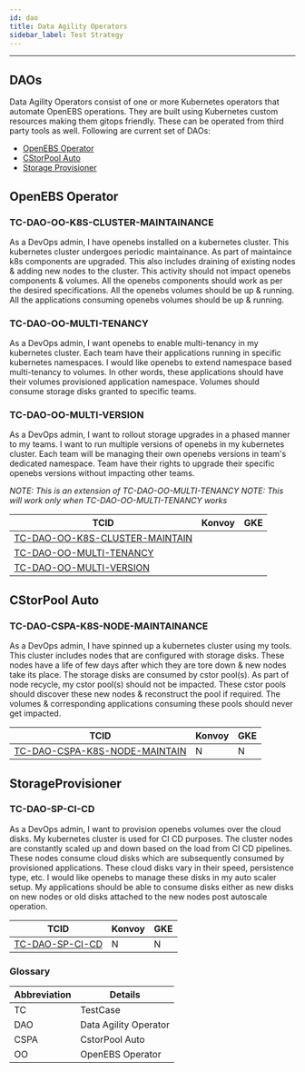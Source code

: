 ```yaml
---
id: dao 
title: Data Agility Operators
sidebar_label: Test Strategy
---
```

------

## DAOs

Data Agility Operators consist of one or more Kubernetes operators that automate OpenEBS operations. They are built using Kubernetes custom resources making them gitops friendly. These can be operated from third party tools as well. Following are current set of DAOs:

- [OpenEBS Operator](https://github.com/mayadata-io/openebs-upgrade)
- [CStorPool Auto](https://github.com/mayadata-io/cstorpoolauto)
- [Storage Provisioner](https://github.com/mayadata-io/storage-provisioner)

## OpenEBS Operator

### TC-DAO-OO-K8S-CLUSTER-MAINTAINANCE
As a DevOps admin, I have openebs installed on a kubernetes cluster. This kubernetes cluster undergoes periodic maintainance. As part of maintaince k8s components are upgraded. This also includes draining of existing nodes & adding new nodes to the cluster. This activity should not impact openebs components & volumes. All the openebs components should work as per the desired specifications. All the openebs volumes should be up & running. All the applications consuming openebs volumes should be up & running.

### TC-DAO-OO-MULTI-TENANCY
As a DevOps admin, I want openebs to enable multi-tenancy in my kubernetes cluster. Each team have their applications running in specific kubernetes namespaces. I would like openebs to extend namespace based multi-tenancy to volumes. In other words, these applications should have their volumes provisioned application namespace. Volumes should consume storage disks granted to specific teams.

### TC-DAO-OO-MULTI-VERSION
As a DevOps admin, I want to rollout storage upgrades in a phased manner to my teams. I want to run multiple versions of openebs in my kubernetes cluster. Each team will be managing their own openebs versions in team's dedicated namespace. Team have their rights to upgrade their specific openebs versions without impacting other teams.

_NOTE: This is an extension of TC-DAO-OO-MULTI-TENANCY_
_NOTE: This will work only when TC-DAO-OO-MULTI-TENANCY works_

| TCID                                                               | Konvoy | GKE  |
| ------------------------------------------------------------------ | ------ | ---- |
| [TC-DAO-OO-K8S-CLUSTER-MAINTAIN](TC-DAO-OO-K8S-CLUSTER-MAINTAIN)   |        |      |
| [TC-DAO-OO-MULTI-TENANCY](TC-DAO-OO-MULTI-TENANCY)                 |        |      |
| [TC-DAO-OO-MULTI-VERSION](TC-DAO-OO-MULTI-VERSION)                 |        |      |

## CStorPool Auto

### TC-DAO-CSPA-K8S-NODE-MAINTAINANCE
As a DevOps admin, I have spinned up a kubernetes cluster using my tools. This cluster includes nodes that are configured with storage disks. These nodes have a life of few days after which they are tore down & new nodes take its place. The storage disks are consumed by cstor pool(s). As part of node recycle, my cstor pool(s) should not be impacted. These cstor pools should discover these new nodes & reconstruct the pool if required. The volumes & corresponding applications consuming these pools should never get impacted.

| TCID                                                            | Konvoy | GKE  |
| --------------------------------------------------------------- | ------ | ---- |
| [TC-DAO-CSPA-K8S-NODE-MAINTAIN](TC-DAO-CSPA-K8S-NODE-MAINTAIN)  | N      | N    |

## StorageProvisioner

### TC-DAO-SP-CI-CD 
As a DevOps admin, I want to provision openebs volumes over the cloud disks. My kubernetes cluster is used for CI CD purposes. The cluster nodes are constantly scaled up and down based on the load from CI CD pipelines. These nodes consume cloud disks which are subsequently consumed by provisioned applications. These cloud disks vary in their speed, persistence type, etc. I would like openebs to manage these disks in my auto scaler setup. My applications should be able to consume disks either as new disks on new nodes or old disks attached to the new nodes post autoscale operation.

| TCID                                                            | Konvoy | GKE  |
| --------------------------------------------------------------- | ------ | ---- |
| [TC-DAO-SP-CI-CD](TC-DAO-SP-CI-CD)                              | N      | N    |


### Glossary

| Abbreviation     | Details                           |
| ---------------- | --------------------------------- |
| TC               | TestCase                          |
| DAO              | Data Agility Operator             |
| CSPA             | CstorPool Auto                    |
| OO               | OpenEBS Operator                  |
